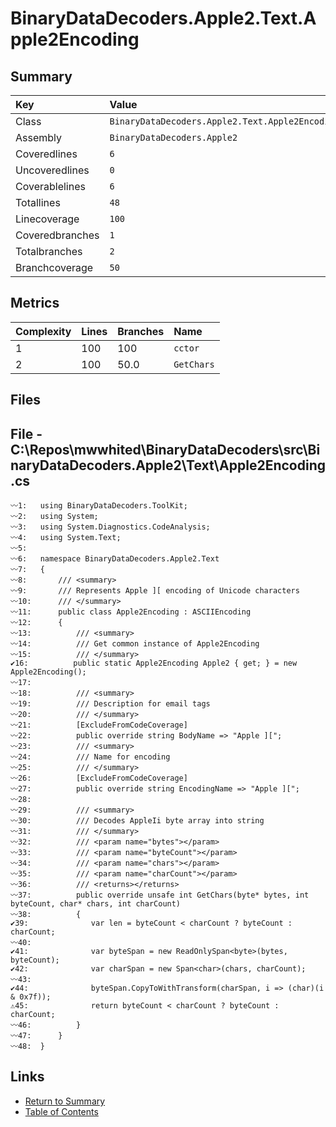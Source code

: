 ﻿# BinaryDataDecoders.Apple2.Text.Apple2Encoding

## Summary

| Key             | Value                                           |
| :-------------- | :---------------------------------------------- |
| Class           | `BinaryDataDecoders.Apple2.Text.Apple2Encoding` |
| Assembly        | `BinaryDataDecoders.Apple2`                     |
| Coveredlines    | `6`                                             |
| Uncoveredlines  | `0`                                             |
| Coverablelines  | `6`                                             |
| Totallines      | `48`                                            |
| Linecoverage    | `100`                                           |
| Coveredbranches | `1`                                             |
| Totalbranches   | `2`                                             |
| Branchcoverage  | `50`                                            |

## Metrics

| Complexity | Lines | Branches | Name       |
| :--------- | :---- | :------- | :--------- |
| 1          | 100   | 100      | `cctor`    |
| 2          | 100   | 50.0     | `GetChars` |

## Files

## File - C:\Repos\mwwhited\BinaryDataDecoders\src\BinaryDataDecoders.Apple2\Text\Apple2Encoding.cs

```CSharp
〰1:   using BinaryDataDecoders.ToolKit;
〰2:   using System;
〰3:   using System.Diagnostics.CodeAnalysis;
〰4:   using System.Text;
〰5:   
〰6:   namespace BinaryDataDecoders.Apple2.Text
〰7:   {
〰8:       /// <summary>
〰9:       /// Represents Apple ][ encoding of Unicode characters
〰10:      /// </summary>
〰11:      public class Apple2Encoding : ASCIIEncoding
〰12:      {
〰13:          /// <summary>
〰14:          /// Get common instance of Apple2Encoding
〰15:          /// </summary>
✔16:          public static Apple2Encoding Apple2 { get; } = new Apple2Encoding();
〰17:  
〰18:          /// <summary>
〰19:          /// Description for email tags
〰20:          /// </summary>
〰21:          [ExcludeFromCodeCoverage]
〰22:          public override string BodyName => "Apple ][";
〰23:          /// <summary>
〰24:          /// Name for encoding
〰25:          /// </summary>
〰26:          [ExcludeFromCodeCoverage]
〰27:          public override string EncodingName => "Apple ][";
〰28:  
〰29:          /// <summary>
〰30:          /// Decodes AppleIi byte array into string
〰31:          /// </summary>
〰32:          /// <param name="bytes"></param>
〰33:          /// <param name="byteCount"></param>
〰34:          /// <param name="chars"></param>
〰35:          /// <param name="charCount"></param>
〰36:          /// <returns></returns>
〰37:          public override unsafe int GetChars(byte* bytes, int byteCount, char* chars, int charCount)
〰38:          {
✔39:              var len = byteCount < charCount ? byteCount : charCount;
〰40:  
✔41:              var byteSpan = new ReadOnlySpan<byte>(bytes, byteCount);
✔42:              var charSpan = new Span<char>(chars, charCount);
〰43:  
✔44:              byteSpan.CopyToWithTransform(charSpan, i => (char)(i & 0x7f));
⚠45:              return byteCount < charCount ? byteCount : charCount;
〰46:          }
〰47:      }
〰48:  }
```

## Links

* [Return to Summary](Summary.md)
* [Table of Contents](../TOC.md)

